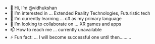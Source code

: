 - 👋 Hi, I’m @vidhukshan
- 👀 I’m interested in ... Extended Reality Technologies, Futuristic tech
- 🌱 I’m currently learning ... c# as my primary language
- 💞️ I’m looking to collaborate on ... XR games and apps
- 📫 How to reach me ... currently unavailable
- ⚡ Fun fact: ... I will become successful one until then.........

<!---
vidhukshan/vidhukshan is a ✨ special ✨ repository because its `README.md` (this file) appears on your GitHub profile.
You can click the Preview link to take a look at your changes.
--->
